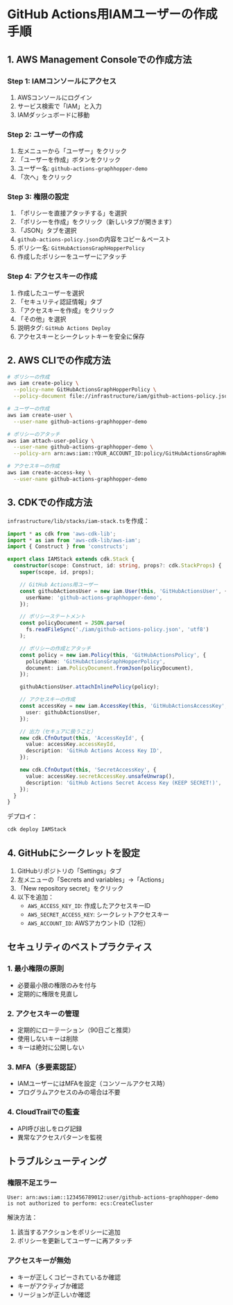 # GitHub Actions用IAMユーザーの作成手順

## 1. AWS Management Consoleでの作成方法

### Step 1: IAMコンソールにアクセス
1. AWSコンソールにログイン
2. サービス検索で「IAM」と入力
3. IAMダッシュボードに移動

### Step 2: ユーザーの作成
1. 左メニューから「ユーザー」をクリック
2. 「ユーザーを作成」ボタンをクリック
3. ユーザー名: `github-actions-graphhopper-demo`
4. 「次へ」をクリック

### Step 3: 権限の設定
1. 「ポリシーを直接アタッチする」を選択
2. 「ポリシーを作成」をクリック（新しいタブが開きます）
3. 「JSON」タブを選択
4. `github-actions-policy.json`の内容をコピー＆ペースト
5. ポリシー名: `GitHubActionsGraphHopperPolicy`
6. 作成したポリシーをユーザーにアタッチ

### Step 4: アクセスキーの作成
1. 作成したユーザーを選択
2. 「セキュリティ認証情報」タブ
3. 「アクセスキーを作成」をクリック
4. 「その他」を選択
5. 説明タグ: `GitHub Actions Deploy`
6. アクセスキーとシークレットキーを安全に保存

## 2. AWS CLIでの作成方法

```bash
# ポリシーの作成
aws iam create-policy \
  --policy-name GitHubActionsGraphHopperPolicy \
  --policy-document file://infrastructure/iam/github-actions-policy.json

# ユーザーの作成
aws iam create-user \
  --user-name github-actions-graphhopper-demo

# ポリシーのアタッチ
aws iam attach-user-policy \
  --user-name github-actions-graphhopper-demo \
  --policy-arn arn:aws:iam::YOUR_ACCOUNT_ID:policy/GitHubActionsGraphHopperPolicy

# アクセスキーの作成
aws iam create-access-key \
  --user-name github-actions-graphhopper-demo
```

## 3. CDKでの作成方法

`infrastructure/lib/stacks/iam-stack.ts`を作成：

```typescript
import * as cdk from 'aws-cdk-lib';
import * as iam from 'aws-cdk-lib/aws-iam';
import { Construct } from 'constructs';

export class IAMStack extends cdk.Stack {
  constructor(scope: Construct, id: string, props?: cdk.StackProps) {
    super(scope, id, props);

    // GitHub Actions用ユーザー
    const githubActionsUser = new iam.User(this, 'GitHubActionsUser', {
      userName: 'github-actions-graphhopper-demo',
    });

    // ポリシーステートメント
    const policyDocument = JSON.parse(
      fs.readFileSync('./iam/github-actions-policy.json', 'utf8')
    );

    // ポリシーの作成とアタッチ
    const policy = new iam.Policy(this, 'GitHubActionsPolicy', {
      policyName: 'GitHubActionsGraphHopperPolicy',
      document: iam.PolicyDocument.fromJson(policyDocument),
    });

    githubActionsUser.attachInlinePolicy(policy);

    // アクセスキーの作成
    const accessKey = new iam.AccessKey(this, 'GitHubActionsAccessKey', {
      user: githubActionsUser,
    });

    // 出力（セキュアに扱うこと）
    new cdk.CfnOutput(this, 'AccessKeyId', {
      value: accessKey.accessKeyId,
      description: 'GitHub Actions Access Key ID',
    });

    new cdk.CfnOutput(this, 'SecretAccessKey', {
      value: accessKey.secretAccessKey.unsafeUnwrap(),
      description: 'GitHub Actions Secret Access Key (KEEP SECRET!)',
    });
  }
}
```

デプロイ：
```bash
cdk deploy IAMStack
```

## 4. GitHubにシークレットを設定

1. GitHubリポジトリの「Settings」タブ
2. 左メニューの「Secrets and variables」→「Actions」
3. 「New repository secret」をクリック
4. 以下を追加：
   - `AWS_ACCESS_KEY_ID`: 作成したアクセスキーID
   - `AWS_SECRET_ACCESS_KEY`: シークレットアクセスキー
   - `AWS_ACCOUNT_ID`: AWSアカウントID（12桁）

## セキュリティのベストプラクティス

### 1. 最小権限の原則
- 必要最小限の権限のみを付与
- 定期的に権限を見直し

### 2. アクセスキーの管理
- 定期的にローテーション（90日ごと推奨）
- 使用しないキーは削除
- キーは絶対に公開しない

### 3. MFA（多要素認証）
- IAMユーザーにはMFAを設定（コンソールアクセス時）
- プログラムアクセスのみの場合は不要

### 4. CloudTrailでの監査
- API呼び出しをログ記録
- 異常なアクセスパターンを監視

## トラブルシューティング

### 権限不足エラー
```
User: arn:aws:iam::123456789012:user/github-actions-graphhopper-demo is not authorized to perform: ecs:CreateCluster
```

解決方法：
1. 該当するアクションをポリシーに追加
2. ポリシーを更新してユーザーに再アタッチ

### アクセスキーが無効
- キーが正しくコピーされているか確認
- キーがアクティブか確認
- リージョンが正しいか確認